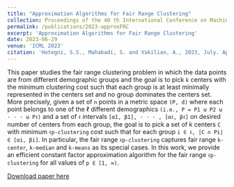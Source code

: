 ```yaml
---
title: "Approximation Algorithms for Fair Range Clustering"
collection: Proceedings of the 40 th International Conference on Machine Learning, Honolulu, Hawaii, USA. PMLR 202, 2023
permalink: /publications/2023-approxFRC
excerpt: 'Approximation Algorithms for Fair Range Clustering'
date: 2023-06-29
venue: 'ICML 2023'
citation: 'Hotegni, S.S., Mahabadi, S. and Vakilian, A., 2023, July. Approximation Algorithms for Fair Range Clustering. In International Conference on Machine Learning (pp. 13270-13284). PMLR.'
---
```


This paper studies the fair range clustering problem in which the data points are from different demographic groups and the goal is to pick `k`
centers with the minimum clustering cost such that each group is at least minimally represented in the centers set and no group dominates the
centers set. More precisely, given a set of `n` points in a metric space `(P, d)` where each point belongs to one of the ℓ different demographics
`(i.e., P = P1 ⊎ P2 ⊎ · · · ⊎ Pℓ)` and a set of `ℓ` intervals `[α1, β1], · · · , [αℓ, βℓ]` on desired number of centers from each group, the goal is to pick a set of k centers `C` with minimum `ℓp-clustering` cost such that for each group `i ∈ ℓ, |C ∩ Pi| ∈ [αi, βi]`. In particular, the fair range `ℓp-clustering` captures fair range `k-center`, `k-median` and `k-means` as its special cases. In this work, we provide an efficient constant factor approximation algorithm for the fair range `ℓp-clustering` for all values of `p ∈ [1, ∞)`.


[Download paper here](https://openreview.net/pdf?id=gBoKJT5JhM)
